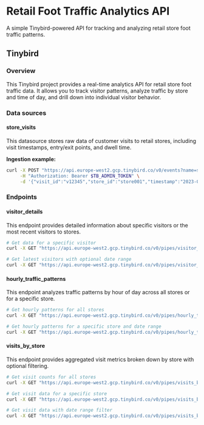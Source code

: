 
# Retail Foot Traffic Analytics API

A simple Tinybird-powered API for tracking and analyzing retail store foot traffic patterns.

## Tinybird

### Overview

This Tinybird project provides a real-time analytics API for retail store foot traffic data. It allows you to track visitor patterns, analyze traffic by store and time of day, and drill down into individual visitor behavior.

### Data sources

#### store_visits

This datasource stores raw data of customer visits to retail stores, including visit timestamps, entry/exit points, and dwell time.

**Ingestion example:**

```bash
curl -X POST "https://api.europe-west2.gcp.tinybird.co/v0/events?name=store_visits" \
     -H "Authorization: Bearer $TB_ADMIN_TOKEN" \
     -d '{"visit_id":"v12345","store_id":"store001","timestamp":"2023-06-15 14:30:00","visitor_id":"cust789","entry_point":"main entrance","exit_point":"side door","dwell_time_seconds":1200,"tags":["loyalty member","weekday shopper"]}'
```

### Endpoints

#### visitor_details

This endpoint provides detailed information about specific visitors or the most recent visitors to stores.

```bash
# Get data for a specific visitor
curl -X GET "https://api.europe-west2.gcp.tinybird.co/v0/pipes/visitor_details.json?token=$TB_ADMIN_TOKEN&visitor_id=cust789"

# Get latest visitors with optional date range
curl -X GET "https://api.europe-west2.gcp.tinybird.co/v0/pipes/visitor_details.json?token=$TB_ADMIN_TOKEN&start_date=2023-06-01%2000:00:00&end_date=2023-06-30%2023:59:59&limit=50"
```

#### hourly_traffic_patterns

This endpoint analyzes traffic patterns by hour of day across all stores or for a specific store.

```bash
# Get hourly patterns for all stores
curl -X GET "https://api.europe-west2.gcp.tinybird.co/v0/pipes/hourly_traffic_patterns.json?token=$TB_ADMIN_TOKEN"

# Get hourly patterns for a specific store and date range
curl -X GET "https://api.europe-west2.gcp.tinybird.co/v0/pipes/hourly_traffic_patterns.json?token=$TB_ADMIN_TOKEN&store_id=store001&start_date=2023-06-01%2000:00:00&end_date=2023-06-30%2023:59:59"
```

#### visits_by_store

This endpoint provides aggregated visit metrics broken down by store with optional filtering.

```bash
# Get visit counts for all stores
curl -X GET "https://api.europe-west2.gcp.tinybird.co/v0/pipes/visits_by_store.json?token=$TB_ADMIN_TOKEN"

# Get visit data for a specific store
curl -X GET "https://api.europe-west2.gcp.tinybird.co/v0/pipes/visits_by_store.json?token=$TB_ADMIN_TOKEN&store_id=store001"

# Get visit data with date range filter
curl -X GET "https://api.europe-west2.gcp.tinybird.co/v0/pipes/visits_by_store.json?token=$TB_ADMIN_TOKEN&start_date=2023-06-01%2000:00:00&end_date=2023-06-30%2023:59:59"
```
